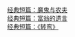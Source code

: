   
[经典短篇：魔鬼与农夫](http://www.dianyue.me/archives/604/ce2fu1goaqfa8cyq/)  
[经典短篇：富翁的遗言](http://www.dianyue.me/archives/381/wi2i1dlys0l94t45/)  
[经典短篇：《转弯》](http://www.dianyue.me/archives/573/0r8qc6l9ea9fnjmc/)
